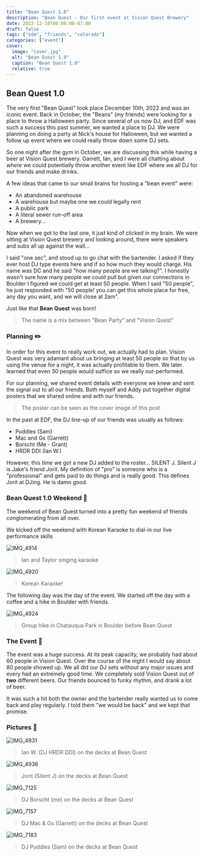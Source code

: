 ```yaml
---
title: "Bean Quest 1.0"
description: "Bean Quest - Our first event at Vision Quest Brewery"
date: 2022-12-10T00:00:00-07:00
draft: false
tags: ["edm", "friends", "colorado"]
categories: ["event"]
cover:
  image: "cover.jpg"
  alt: "Bean Quest 1.0"
  caption: "Bean Quest 1.0"
  relative: true
---
```


## Bean Quest 1.0

The very first "Bean Quest" took place December 10th, 2022 and was an iconic event. Back in October, the "Beans" (my friends) were looking for a place to throw a Halloween party. Since several of us now DJ, and EDF was such a success this past summer, we wanted a place to DJ. We were planning on doing a party at Nick's house for Halloween, but we wanted a follow up event where we could really throw down some DJ sets.

So one night after the gym in October, we are discussing this while having a beer at Vision Quest brewery. Garrett, Ian, and I were all chatting about *where* we could potentially throw another event like EDF where we all DJ for our friends and make drinks.

A few ideas that came to our small brains for hosting a "bean event" were:

- An abandoned warehouse
- A warehouse but maybe one we could legally rent
- A public park
- A literal sewer run-off area
- A brewery...

Now when we got to the last one, it just kind of clicked in my brain. We were sitting at Vision Quest brewery and looking around, there were speakers and subs all up against the wall...

I said "one sec", and stood up to go chat with the bartender. I asked if they ever host DJ type events here and if so how much they would charge. His name was DC and he said "how many people are we talking?". I honestly wasn't sure how many people we could pull but given our connections in Boulder I figured we could get at least 50 people. When I said "50 people", he just responded with "50 people! you can get this whole place for free, any day you want, and we will close at 2am".

Just like that **Bean Quest** was born!

> The name is a mix between "Bean Party" and "Vision Quest"

### Planning ✏️

In order for this event to really work out, we actually had to plan. Vision Quest was very adamant about us bringing at least 50 people so that by us using the venue for a night, it was actually profitable to them. We later learned that even 30 people would suffice so we really out-performed.

For our planning, we shared event details with everyone we knew and sent the signal out to all our friends. Both myself and Addy put together digital posters that we shared online and with our friends.

> The poster can be seen as the cover image of this post

In the past at EDF, the DJ line-up of our friends was usually as follows:

- Puddles (Sam)
- Mac and Gs (Garrett)
- Borscht (Me - Grant)
- HRDR DDI (Ian W.)

However, this time we got a new DJ added to the roster... SILENT J. Silent J is Jake's friend Jorit. My definition of "pro" is someone who is a "professional" and gets paid to do things and is really good. This defines Jorit at DJing. He is damn good.

### Bean Quest 1.0 Weekend 🥂

The weekend of Bean Quest turned into a pretty fun weekend of friends conglomerating from all over.

We kicked off the weekend with Korean Karaoke to dial-in our live performance skills

![IMG_4914](IMG_4914.jpg)

> Ian and Taylor singing karaoke

![IMG_4920](IMG_4920.jpg)

> Korean Karaoke!

The following day was the day of the event. We started off the day with a coffee and a hike in Boulder with friends.

![IMG_4924](IMG_4924.jpg)

> Group hike in Chatauqua Park in Boulder before Bean Quest

### The Event 🥳

The event was a huge success. At its peak capacity, we probably had about 60 people in Vision Quest. Over the course of the night I would say about 80 people showed up. We all did our DJ sets without any major issues and every had an extremely good time. We completely sold Vision Quest out of **two** different beers. Our friends bounced to funky rhythm, and drank a lot of beer.

It was such a hit both the owner and the bartender really wanted us to come back and play regularly. I told them "we would be back" and we kept that promise.

### Pictures 📸

![IMG_4931](IMG_4931.jpg)

> Ian W. (DJ HRDR DDI) on the decks at Bean Quest

![IMG_4936](IMG_4936.jpg)

> Jorit (Silent J) on the decks at Bean Quest

![IMG_7125](IMG_7125.jpg)

> DJ Borscht (me) on the decks at Bean Quest

![IMG_7157](IMG_7157.jpg)

> DJ Mac & Gs (Garrett) on the decks at Bean Quest

![IMG_7183](IMG_7183.jpg)

> DJ Puddles (Sam) on the decks at Bean Quest
